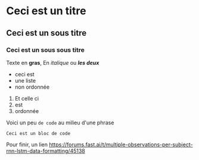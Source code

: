 # Ceci est un titre
## Ceci est un sous titre 
### Ceci est un sous sous titre

Texte en **gras**,
 En *italique* ou ***les deux***

 - ceci est
 - une liste
 - non ordonnée

 1. Et celle ci
 2. est
 3. ordonnée

 Voici un peu `de code` au milieu d'une phrase

 ```
 Ceci est un bloc de code
 ```

 Pour finir, un lien https://forums.fast.ai/t/multiple-observations-per-subject-rnn-lstm-data-formatting/45138


